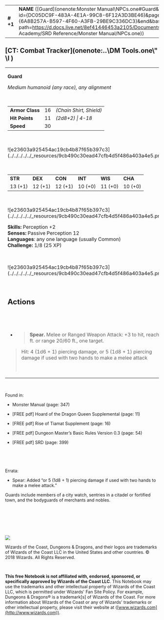 
|           |                                                                                                                                                                                                                                                                                      |        |        |        |     |       |       |
|-----------|--------------------------------------------------------------------------------------------------------------------------------------------------------------------------------------------------------------------------------------------------------------------------------------|--------|--------|--------|-----|-------|-------|
| **\# +1** | **NAME** ([Guard](onenote:Monster Manual\\NPCs.one#Guard&section-id={DC05DC9F-483A-4E1A-99C8-6F12A3D3BE46}&page-id={6A8B257A-B597-4F60-A3FB-29BE9C336DC3}&end&base-path=https://d.docs.live.net/8ef41446453a2105/Documents/Adventure Academy/SRD Reference/Monster Manual/NPCs.one)) | **16** | **11** | **11** | \-  | Notes | 25 XP |

## [CT: Combat Tracker](onenote:..\\DM Tools.one\\" \l )

<table><tbody><tr class="odd"><td><p><strong>Guard</strong></p><p><em>Medium humanoid (any race), any alignment</em></p><p> </p><table><tbody><tr class="odd"><td><strong>Armor Class</strong></td><td>16</td><td><em>(Chain Shirt, Shield)</em></td></tr><tr class="even"><td><strong>Hit Points</strong></td><td>11</td><td><em>(2d8+2) | 4-18</em></td></tr><tr class="odd"><td><strong>Speed</strong></td><td>30</td><td> </td></tr></tbody></table><p> </p><p>![e23603a925454ac19cb4b87f65b397c3](../../../../../_resources/9cb490c30ead47cfb4d5f486a403a4e5.png)</p><p> </p><table><tbody><tr class="odd"><td><strong>STR</strong></td><td><strong>DEX</strong></td><td><strong>CON</strong></td><td><strong>INT</strong></td><td><strong>WIS</strong></td><td><strong>CHA</strong></td></tr><tr class="even"><td>13 (+1)</td><td>12 (+1)</td><td>12 (+1)</td><td>10 (+0)</td><td>11 (+0)</td><td>10 (+0)</td></tr></tbody></table><p> </p><p>![e23603a925454ac19cb4b87f65b397c3](../../../../../_resources/9cb490c30ead47cfb4d5f486a403a4e5.png)</p><p><strong>Skills:</strong> Perception +2<br />
<strong>Senses:</strong> Passive Perception 12<br />
<strong>Languages</strong>: any one language (usually Common)<br />
<strong>Challenge:</strong> 1/8 (25 XP)</p><p> </p><p>![e23603a925454ac19cb4b87f65b397c3](../../../../../_resources/9cb490c30ead47cfb4d5f486a403a4e5.png)</p><p> </p><h2 id="actions"><strong>Actions</strong></h2><h2 id="section"> </h2><ul><li><blockquote><p><strong>Spear.</strong> Melee or Ranged Weapon Attack: +3 to hit, reach 5 ft. or range 20/60 ft., one target.</p></blockquote></li></ul><blockquote><p>Hit: 4 (1d6 + 1) piercing damage, or 5 (1d8 + 1) piercing damage if used with two hands to make a melee attack</p><p> </p></blockquote></td></tr></tbody></table>

 

Found in:

-   Monster Manual (page: 347)

-   \[FREE pdf\] Hoard of the Dragon Queen Supplemental (page: 11)

-   \[FREE pdf\] Rise of Tiamat Supplement (page: 16)

-   \[FREE pdf\] Dungeon Master’s Basic Rules Version 0.3 (page: 54)

-   \[FREE pdf\] SRD (page: 399)

 

 

Errata:

-   Spear: Added “or 5 (1d8 + 1) piercing damage if used with two hands to make a melee attack.”

Guards include members of a city watch, sentries in a citadel or fortified town, and the bodyguards of merchants and nobles.

 

 

 

![](tmp\media\image2.png)

Wizards of the Coast, Dungeons & Dragons, and their logos are trademarks of Wizards of the Coast LLC in the United States and other countries. © 2018 Wizards. All Rights Reserved.

 

**This free Notebook is not affiliated with, endorsed, sponsored, or specifically approved by Wizards of the Coast LLC**. This Notebook may use the trademarks and other intellectual property of Wizards of the Coast LLC, which is permitted under Wizards' Fan Site Policy. For example, Dungeons & Dragons® is a trademark\[s\] of Wizards of the Coast. For more information about Wizards of the Coast or any of Wizards' trademarks or other intellectual property, please visit their website at ([www.wizards.com](http://www.wizards.com)).
